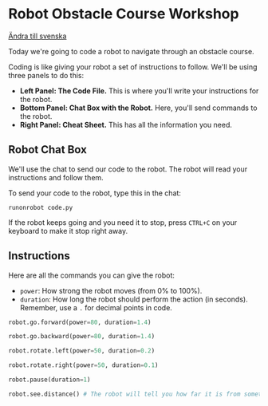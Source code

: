 # Robot Obstacle Course Workshop

[Ändra till svenska](instructions-sv.md)

Today we're going to code a robot to navigate through an obstacle course.

Coding is like giving your robot a set of instructions to follow. We'll be using three panels to do this:

- **Left Panel: The Code File.** This is where you'll write your instructions for the robot.
- **Bottom Panel: Chat Box with the Robot.** Here, you'll send commands to the robot.
- **Right Panel: Cheat Sheet.** This has all the information you need.

## Robot Chat Box

We'll use the chat to send our code to the robot. The robot will read your instructions and follow them.

To send your code to the robot, type this in the chat:

```plaintext
runonrobot code.py
```

If the robot keeps going and you need it to stop, press `CTRL+C` on your keyboard to make it stop right away.

## Instructions

Here are all the commands you can give the robot:

- `power`: How strong the robot moves (from 0% to 100%).
- `duration`: How long the robot should perform the action (in seconds). Remember, use a `.` for decimal points in code.

```python
robot.go.forward(power=80, duration=1.4)

robot.go.backward(power=80, duration=1.4)

robot.rotate.left(power=50, duration=0.2)

robot.rotate.right(power=50, duration=0.1)

robot.pause(duration=1)

robot.see.distance() # The robot will tell you how far it is from something
```
